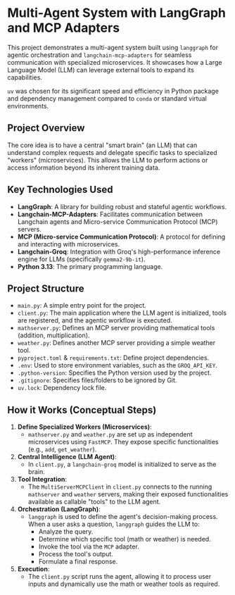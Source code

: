 # Multi-Agent System with LangGraph and MCP Adapters

This project demonstrates a multi-agent system built using `langgraph` for agentic orchestration and `langchain-mcp-adapters` for seamless communication with specialized microservices. It showcases how a Large Language Model (LLM) can leverage external tools to expand its capabilities.

`uv` was chosen for its significant speed and efficiency in Python package and dependency management compared to `conda` or standard virtual environments.

## Project Overview

The core idea is to have a central "smart brain" (an LLM) that can understand complex requests and delegate specific tasks to specialized "workers" (microservices). This allows the LLM to perform actions or access information beyond its inherent training data.

## Key Technologies Used

* **LangGraph**: A library for building robust and stateful agentic workflows.
* **Langchain-MCP-Adapters**: Facilitates communication between Langchain agents and Micro-service Communication Protocol (MCP) servers.
* **MCP (Micro-service Communication Protocol)**: A protocol for defining and interacting with microservices.
* **Langchain-Groq**: Integration with Groq's high-performance inference engine for LLMs (specifically `gemma2-9b-it`).
* **Python 3.13**: The primary programming language.

## Project Structure

* `main.py`: A simple entry point for the project.
* `client.py`: The main application where the LLM agent is initialized, tools are registered, and the agentic workflow is executed.
* `mathserver.py`: Defines an MCP server providing mathematical tools (addition, multiplication).
* `weather.py`: Defines another MCP server providing a simple weather tool.
* `pyproject.toml` & `requirements.txt`: Define project dependencies.
* `.env`: Used to store environment variables, such as the `GROQ_API_KEY`.
* `.python-version`: Specifies the Python version used by the project.
* `.gitignore`: Specifies files/folders to be ignored by Git.
* `uv.lock`: Dependency lock file.

## How it Works (Conceptual Steps)

1.  **Define Specialized Workers (Microservices)**:
    * `mathserver.py` and `weather.py` are set up as independent microservices using `FastMCP`. They expose specific functionalities (e.g., `add`, `get_weather`).
2.  **Central Intelligence (LLM Agent)**:
    * In `client.py`, a `langchain-groq` model is initialized to serve as the brain.
3.  **Tool Integration**:
    * The `MultiServerMCPClient` in `client.py` connects to the running `mathserver` and `weather` servers, making their exposed functionalities available as callable "tools" to the LLM agent.
4.  **Orchestration (LangGraph)**:
    * `langgraph` is used to define the agent's decision-making process. When a user asks a question, `langgraph` guides the LLM to:
        * Analyze the query.
        * Determine which specific tool (math or weather) is needed.
        * Invoke the tool via the `MCP` adapter.
        * Process the tool's output.
        * Formulate a final response.
5.  **Execution**:
    * The `client.py` script runs the agent, allowing it to process user inputs and dynamically use the math or weather tools as required.

